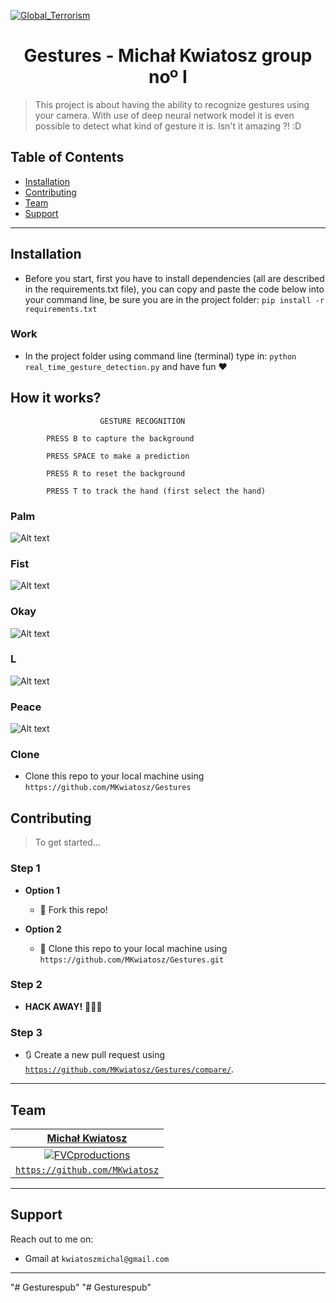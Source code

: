 <a href="http://fvcproductions.com"><img src="https://hbr.org/resources/images/article_assets/2019/04/F1903B_PAPERBOAT.jpg" title="Global_Terrorism" alt="Global_Terrorism"></a>

# <center> Gestures - Michał Kwiatosz group noº I </center>

> This project is about having the ability to recognize gestures using your camera. With use of deep neural network model it is even possible to detect what kind of gesture it is. Isn't it amazing ?! :D
## Table of Contents

- [Installation](#installation)
- [Contributing](#contributing)
- [Team](#team)
- [Support](#support)

---

## Installation

- Before you start, first you have to install dependencies (all are described in the requirements.txt file), you can copy and paste the code below into your command line, be sure you are in the project folder:
`pip install -r requirements.txt` 

### Work

- In the project folder using command line (terminal) type in: `python real_time_gesture_detection.py` and have fun ❤️   

## How it works?

 						GESTURE RECOGNITION 

			PRESS B to capture the background
		
			PRESS SPACE to make a prediction

			PRESS R to reset the background

			PRESS T to track the hand (first select the hand)

### Palm
![Alt text](img/palm.png?raw=true "Palm")
### Fist
![Alt text](img/fist.png?raw=true "Fist")
### Okay
![Alt text](img/okay.png?raw=true "Okay")
### L
![Alt text](img/L.png?raw=true "L")
### Peace 
![Alt text](img/peace.png?raw=true "Peace")


### Clone

- Clone this repo to your local machine using `https://github.com/MKwiatosz/Gestures`

## Contributing

> To get started...

### Step 1

- **Option 1**
    - 🍴 Fork this repo!

- **Option 2**
    - 👯 Clone this repo to your local machine using `https://github.com/MKwiatosz/Gestures.git`

### Step 2

- **HACK AWAY!** 🔨🔨🔨

### Step 3

- 🔃 Create a new pull request using <a href="https://github.com/MKwiatosz/Gestures/compare/" target="_blank">`https://github.com/MKwiatosz/Gestures/compare/`</a>.

---

## Team

| <a href="https://github.com/MKwiatosz" target="_blank">**Michał Kwiatosz**</a> |
| :---: |
| [![FVCproductions](https://avatars1.githubusercontent.com/u/14980963?s=460&v=4s=200??s=100)](https://github.com/MKwiatosz)    |
| <a href="https://github.com/MKwiatosz" target="_blank">`https://github.com/MKwiatosz`</a> |

---

## Support

Reach out to me on:

- Gmail at `kwiatoszmichal@gmail.com`

---
"# Gesturespub" 
"# Gesturespub" 
